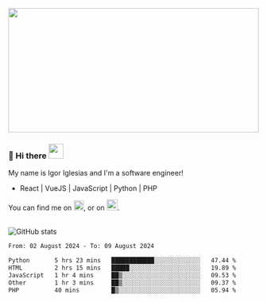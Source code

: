 <img src="https://c.tenor.com/KjVxfRrrncUAAAAd/matrix.gif" width="100%" height="250px">

### 🔭 Hi there <img src="https://raw.githubusercontent.com/MartinHeinz/MartinHeinz/master/wave.gif" width="30px">


My name is Igor Iglesias and I'm a software engineer!
<br>

<ul>
  <li> React | VueJS | JavaScript | Python | PHP </li>
</ul>
You can find me on <a href="https://twitter.com/IgorIglesias5"><img src="https://i.imgur.com/JLLlB5S.png" width="20px"></a>, or on <a href="https://www.linkedin.com/in/igor-iglesias-62478428/"><img src="https://i.imgur.com/PXyIkWx.png" width="22px"></a>.

<br>
<br>

![GitHub stats](https://github-readme-stats.vercel.app/api?username=igoiglesias&show_icons=true&count_private=true&theme=chartreuse-dark&hide_title=true)

<!--START_SECTION:waka-->

```txt
From: 02 August 2024 - To: 09 August 2024

Python       5 hrs 23 mins   ████████████░░░░░░░░░░░░░   47.44 %
HTML         2 hrs 15 mins   █████░░░░░░░░░░░░░░░░░░░░   19.89 %
JavaScript   1 hr 4 mins     ██▒░░░░░░░░░░░░░░░░░░░░░░   09.53 %
Other        1 hr 3 mins     ██▒░░░░░░░░░░░░░░░░░░░░░░   09.37 %
PHP          40 mins         █▒░░░░░░░░░░░░░░░░░░░░░░░   05.94 %
```

<!--END_SECTION:waka-->
